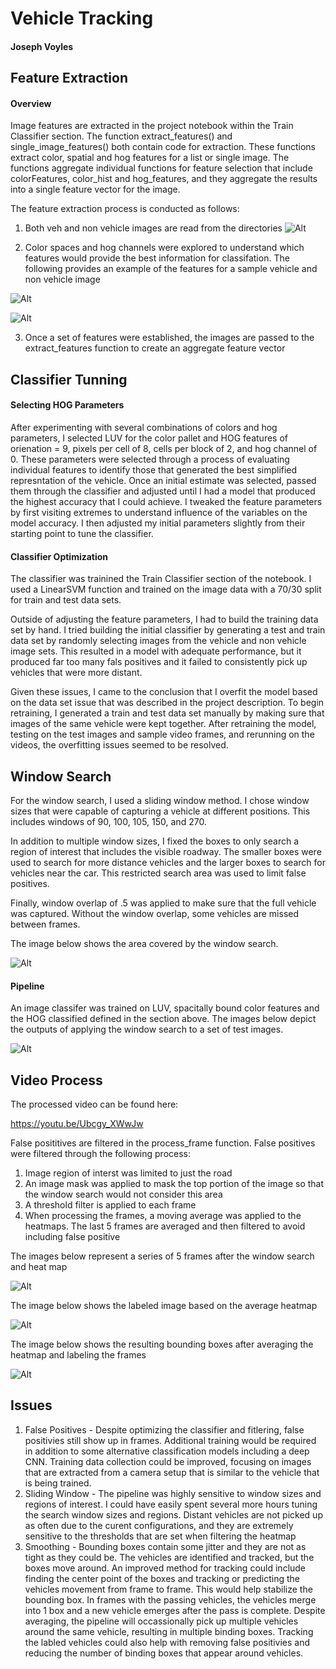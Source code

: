 # Vehicle Tracking
#### Joseph Voyles

## Feature Extraction

#### Overview
Image features are extracted in the project notebook within the Train Classifier section. The function extract_features() and single_image_features() both contain code for extraction. These functions extract color, spatial and hog features for a list or single image. The functions aggregate individual functions for feature selection that include colorFeatures, color_hist and hog_features, and they aggregate the results into a single feature vector for the image.

The feature extraction process is conducted as follows:

1. Both veh and non vehicle images are read from the directories
![Alt](./sampleVehNon.jpg "Sample Images")

2. Color spaces and hog channels were explored to understand which features would provide the best information for classifation. The following provides an example of the features for a sample vehicle and non vehicle image

![Alt](./colorPlot.jpg "Color Plot")

![Alt](./featureExplore.jpg "Features")

3. Once a set of features were established, the images are passed to the extract_features function to create an aggregate feature vector

## Classifier Tunning

#### Selecting HOG Parameters
After experimenting with several combinations of colors and hog parameters, I selected LUV for the color pallet and HOG features of orienation = 9, pixels per cell of 8, cells per block of 2, and hog channel of 0. These parameters were selected through a process of evaluating individual features to identify those that generated the best simplified represntation of the vehicle. Once an initial estimate was selected, passed them through the classifier and adjusted until I had a model that produced the highest accuracy that I could achieve. I tweaked the feature parameters by first visiting extremes to understand influence of the variables on the model accuracy. I then adjusted my initial parameters slightly from their starting point to tune the classifier.

#### Classifier Optimization
The classifier was trainined the Train Classifier section of the notebook. I used a LinearSVM function and trained on the image data with a 70/30 split for train and test data sets.

Outside of adjusting the feature parameters, I had to build the training data set by hand. I tried building the initial classifier by generating a test and train data set by randomly selecting images from the vehicle and non vehicle image sets. This resulted in a model with adequate performance, but it produced far too many fals positives and it failed to consistently pick up vehicles that were more distant.

Given these issues, I came to the conclusion that I overfit the model based on the data set issue that was described in the project description. To begin retraining, I generated a train and test data set manually by making sure that images of the same vehicle were kept together. After retraining the model, testing on the test images and sample video frames, and rerunning on the videos, the overfitting issues seemed to be resolved.

## Window Search

For the window search, I used a sliding window method. I chose window sizes that were capable of capturing a vehicle at different positions. This includes windows of 90, 100, 105, 150, and 270.

In addition to multiple window sizes, I fixed the boxes to only search a region of interest that includes the visible roadway. The smaller boxes were used to search for more distance vehicles and the larger boxes to search for vehicles near the car. This restricted search area was used to limit false positives.

Finally, window overlap of .5 was applied to make sure that the full vehicle was captured. Without the window overlap, some vehicles are missed between frames.

The image below shows the area covered by the window search.

![Alt](./windowSlide.jpg "Window Search")

#### Pipeline

An image classifer was trained on LUV, spacitally bound color features and the HOG classified defined in the section above. The images below depict the outputs of applying the window search to a set of test images.

![Alt](./testWinSearch.jpg "Cars Found")

## Video Process


The processed video can be found here:

https://youtu.be/Ubcgy_XWwJw

False posititives are filtered in the process_frame function. False positives were filtered through the following process:
1. Image region of interst was limited to just the road
2. An image mask was applied to mask the top portion of the image so that the window search would not consider this area
3. A threshold filter is applied to each frame
4. When processing the frames, a moving average was applied to the heatmaps. The last 5 frames are averaged and then filtered to avoid including false positive

The images below represent a series of 5 frames after the window search and heat map

![Alt](./sampleFrames.jpg "Frames")

The image below shows the labeled image based on the average heatmap

![Alt](./boundVehicles.jpg "Cars Found")

The image below shows the resulting bounding boxes after averaging the heatmap and labeling the frames

![Alt](./labels.jpg "Labels")

## Issues

1. False Positives - Despite optimizing the classifier and fitlering, false positivies still show up in frames. Additional training would be required in addition to some alternative classification models including a deep CNN. Training data collection could be improved, focusing on images that are extracted from a camera setup that is similar to the vehicle that is being trained. 
2. Sliding Window - The pipeline was highly sensitive to window sizes and regions of interest. I could have easily spent several more hours tuning the search window sizes and regions. Distant vehicles are not picked up as often due to the curent configurations, and they are extremely sensitive to the thresholds that are set when filtering the heatmap
3. Smoothing - Bounding boxes contain some jitter and they are not as tight as they could be. The vehicles are identified and tracked, but the boxes move around. An improved method for tracking could include finding the center point of the boxes and tracking or predicting the vehicles movement from frame to frame. This would help stabilize the bounding box. In frames with the passing vehicles, the vehicles merge into 1 box and a new vehicle emerges after the pass is complete. Despite averaging, the pipeline will occassionally pick up multiple vehicles around the same vehicle, resulting in multiple binding boxes. Tracking the labled vehicles could also help with removing false positivies and reducing the number of binding boxes that appear around vehicles.
